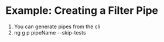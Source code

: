 # Example: Creating a Filter Pipe
01. You can generate pipes from the cli
02. ng g p pipeName --skip-tests